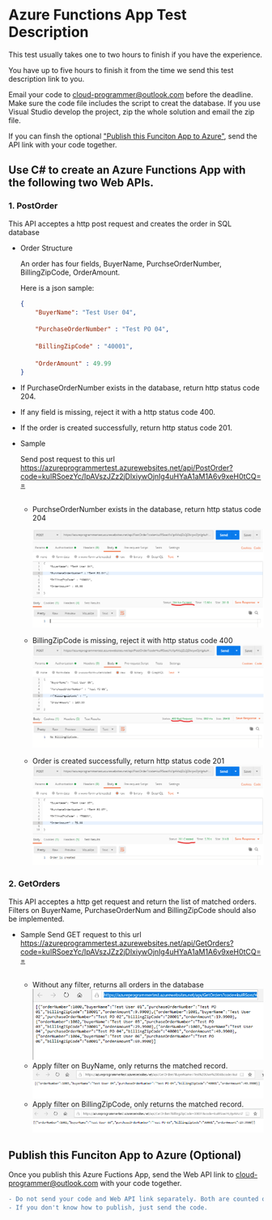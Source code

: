# Azure Functions App Test Description

This test usually takes one to two hours to finish if you have the experience. 

You have up to five hours to finish it from the time we send this test description link to you. 

Email your code to cloud-programmer@outlook.com before the deadline. Make sure the code file includes the script to creat the database. If you use Visual Studio develop the project, zip the whole solution and email the zip file.

If you can finsh the optional ["Publish this Funciton App to Azure"](#publish-this-funciton-app-to-azure-optional), send the API link with your code together. 

## Use C# to create an Azure Functions App with the following two Web APIs.

### 1. PostOrder

This API acceptes a http post request and creates the order in SQL database

- Order Structure  

    An order has four fields, BuyerName, PurchseOrderNumber, BillingZipCode, OrderAmount.  

    Here is a json sample: 
    
    ``` json 
    {
	    "BuyerName": "Test User 04",
	
	    "PurchaseOrderNumber" : "Test PO 04",

	    "BillingZipCode" : "40001",

	    "OrderAmount" : 49.99
    }
    ```

- If PurchaseOrderNumber exists in the database, return http status code 204.

- If any field is missing, reject it with a http status code 400.

- If the order is created successfully, return http status code 201.

- Sample

    Send post request to this url  
     https://azureprogrammertest.azurewebsites.net/api/PostOrder?code=kuIRSoezYc/IpAVszJZz2jDlxiywOjnIg4uHYaA1aM1A6v9xeH0tCQ== <br /><br />
        
    - PurchseOrderNumber exists in the database, return http status code 204
    
        ![204 sample](image/204.png)

    - BillingZipCode is missing, reject it with http status code 400
        ![400 sample](image/400.png)

    - Order is created successfully, return http status code 201
        ![201 sample](image/201.png)


### 2. GetOrders
This API acceptes a http get request and return the list of matched orders. Filters on BuyerName, PurchaseOrderNum and BillingZipCode should also be implemented.

- Sample
    Send GET request to this url  
    https://azureprogrammertest.azurewebsites.net/api/GetOrders?code=kuIRSoezYc/IpAVszJZz2jDlxiywOjnIg4uHYaA1aM1A6v9xeH0tCQ== <br /><br />

    - Without any filter, returns all orders in the database
        ![No Filter](image/NoFilter.png)
    - Apply filter on BuyName, only returns the matched record.
        ![Filter BuyerName](image/FilterBuyerName.png)
    - Apply filter on BillingZipCode, only returns the matched record.
        ![Filter BillingZipCode](image/FilterBillingZipCode.png)




## Publish this Funciton App to Azure (Optional)

Once you publish this Azure Fuctions App, send the Web API link to cloud-programmer@outlook.com with your code together.

```diff
- Do not send your code and Web API link separately. Both are counted on your total test time.
- If you don't know how to publish, just send the code.
```

